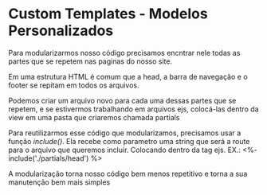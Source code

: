 <h1>Custom Templates - Modelos Personalizados</h1>

<p>
  Para modularizarmos nosso código precisamos encntrar nele todas as partes que se repetem nas paginas do nosso site.

  Em uma estrutura HTML é comum que a head, a barra de navegação e o footer se repitam em todos os arquivos.

  Podemos criar um arquivo novo para cada uma dessas partes que se repetem, e se estivermos trabalhando em arquivos ejs, colocá-las dentro da view em uma pasta que criaremos chamada partials
</p>

<p>
  Para reutilizarmos esse código que modularizamos, precisamos usar a função <em>include()</em>. Ela recebe como parametro uma string que será a route para o arquivo que queremos incluir. Colocando dentro da tag ejs. 
  EX.: <%- include('./partials/head') %>
</p>

<p>
  A modularização torna nosso código bem menos repetitivo e torna a sua manutenção bem mais simples
</p>